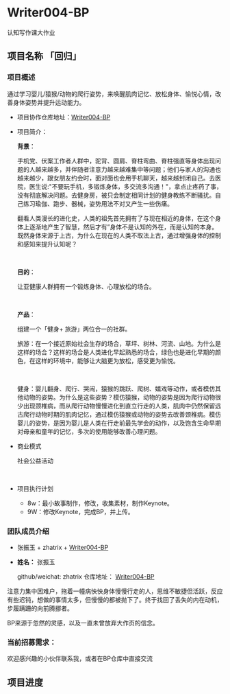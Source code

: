 # Writer004-BP
认知写作课大作业



## 项目名称 「回归」

### 项目概述

通过学习婴儿/猿猴/动物的爬行姿势，来唤醒肌肉记忆、放松身体、愉悦心情，改善身体姿势并提升运动能力。

- 项目协作仓库地址：[Writer004-BP](https://github.com/zhatrix/Writer004-BP)

- 项目简介：

  **背景**：

  手机党、伏案工作者人群中，驼背、圆肩、脊柱弯曲、脊柱强直等身体出现问题的人越来越多，并伴随者注意力越来越难集中等问题；他们与家人的沟通也越来越少，跟女朋友约会时，面对面也会用手机聊天，越来越封闭自己。去医院，医生说:"不要玩手机，多锻炼身体，多交流多沟通！"，拿点止疼药了事，没有彻底解决问题。去健身房，被只会制定相同计划的健身教练不断骚扰。自己练习瑜伽、跑步、器械，姿势用法不对又产生一些伤痛。

  翻看人类漫长的进化史，人类的祖先首先拥有了与现在相近的身体，在这个身体上逐渐地产生了智慧，然后才有”身体不是认知的外在，而是认知的本身。既然身体来源于上古，为什么在现在的人类不取法上古，通过增强身体的控制和感知来提升认知呢？

  ​

  **目的**：

  让亚健康人群拥有一个锻炼身体、心理放松的场合。

  ​

  **产品**：

  组建一个「健身+ 旅游」两位合一的社群。

  旅游：在一个接近原始社会生存的场合，草坪、树林、河流、山地。为什么是这样的场合？这样的场合是人类进化早起熟悉的场合，绿色也是进化早期的颜色，在这样的环境中，能够让大脑更为放松，感受更为愉悦。

  ​

  健身：婴儿翻身、爬行、哭闹，猿猴的跳跃、爬树、嬉戏等动作，或者模仿其他动物的姿势。为什么是这些姿势？模仿猿猴，动物的姿势是因为爬行动物很少出现颈椎病，而从爬行动物慢慢进化到直立行走的人类，肌肉中仍然保留远古爬行动物时期的肌肉记忆，通过模仿猿猴或动物的姿势去改善颈椎病。模仿婴儿的姿势，是因为婴儿是人类在行走前最先学会的动作，以及饱含生命早期对母亲和童年的记忆，多次的使用能够改善心理问题。





- 商业模式

  社会公益活动

  ​



- 项目执行计划

  - 8w：最小故事制作，修改，收集素材，制作Keynote。
  - 9W：修改Keynote，完成BP，并上传。





### 团队成员介绍

- 张振玉   + zhatrix   + [Writer004-BP](https://github.com/zhatrix/Writer004-BP)

- **姓名：**  张振玉   

  github/weichat:  zhatrix
  仓库地址： [Writer004-BP](https://github.com/zhatrix/Writer004-BP)

注意力集中困难户，拖着一幢病怏怏身体慢慢行走的人，思维不敏捷但活跃，反应有些迟钝，想做的事情太多，但慢慢的都被抛下了。终于找回了丢失的内在动机，步履蹒跚的向前腾挪者。

BP来源于忽然的灵感，以及一直未曾放弃大作页的信念。

### 当前招募需求：

欢迎感兴趣的小伙伴联系我，或者在BP仓库中直接交流



## 项目进度

